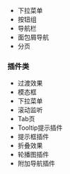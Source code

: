 * 下拉菜单
* 按钮组
* 导航栏
* 面包屑导航
* 分页






### 插件类

* 过渡效果
* 模态框
* 下拉菜单
* 滚动监听
* Tab页
* Tooltip提示插件
* 提示框插件
* 折叠效果
* 轮播图插件
* 附加导航插件